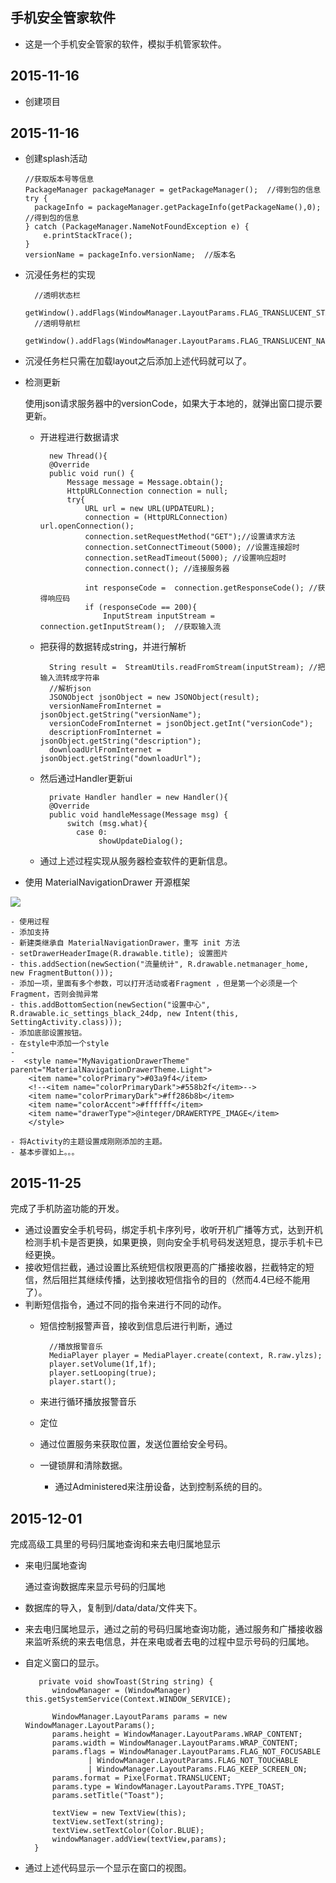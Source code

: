 ## 手机安全管家软件 ##
* 这是一个手机安全管家的软件，模拟手机管家软件。

## 2015-11-16
 
 * 创建项目

## 2015-11-16
*	创建splash活动
	
	  
		//获取版本号等信息
        PackageManager packageManager = getPackageManager();  //得到包的信息
        try {
          packageInfo = packageManager.getPackageInfo(getPackageName(),0);  //得到包的信息
        } catch (PackageManager.NameNotFoundException e) {
            e.printStackTrace();
        }
        versionName = packageInfo.versionName;  //版本名
* 沉浸任务栏的实现

	    //透明状态栏
        getWindow().addFlags(WindowManager.LayoutParams.FLAG_TRANSLUCENT_STATUS);
        //透明导航栏  
        getWindow().addFlags(WindowManager.LayoutParams.FLAG_TRANSLUCENT_NAVIGATION);
- 沉浸任务栏只需在加载layout之后添加上述代码就可以了。

- 检测更新
	
   	 使用json请求服务器中的versionCode，如果大于本地的，就弹出窗口提示要更新。



	- 开进程进行数据请求

			new Thread(){
            @Override
            public void run() {
                Message message = Message.obtain();
                HttpURLConnection connection = null;
                try{
                    URL url = new URL(UPDATEURL);
                    connection = (HttpURLConnection) url.openConnection();
                    connection.setRequestMethod("GET");//设置请求方法
                    connection.setConnectTimeout(5000); //设置连接超时
                    connection.setReadTimeout(5000); //设置响应超时
                    connection.connect(); //连接服务器

                    int responseCode =  connection.getResponseCode(); //获得响应码
                    if (responseCode == 200){
                        InputStream inputStream = connection.getInputStream();  //获取输入流


	- 把获得的数据转成string，并进行解析
	
		    String result =  StreamUtils.readFromStream(inputStream); //把输入流转成字符串
        	//解析json
        	JSONObject jsonObject = new JSONObject(result);
        	versionNameFromInternet = jsonObject.getString("versionName");
        	versionCodeFromInternet = jsonObject.getInt("versionCode");
        	descriptionFromInternet = jsonObject.getString("description");
        	downloadUrlFromInternet = jsonObject.getString("downloadUrl");
	- 然后通过Handler更新ui
	
			private Handler handler = new Handler(){
       		@Override
       		public void handleMessage(Message msg) {
           		switch (msg.what){
             	  case 0:
                	   showUpdateDialog();
	- 通过上述过程实现从服务器检查软件的更新信息。

- 使用 MaterialNavigationDrawer 开源框架

	
![](https://github.com/a750183047/MobileSafe/blob/master/image/pic1.png?raw=true)

	- 使用过程
	- 添加支持
	- 新建类继承自 MaterialNavigationDrawer，重写 init 方法
	- setDrawerHeaderImage(R.drawable.title); 设置图片
	- this.addSection(newSection("流量统计", R.drawable.netmanager_home, new FragmentButton()));  
	- 添加一项，里面有多个参数，可以打开活动或者Fragment ，但是第一个必须是一个 Fragment，否则会抛异常
	- this.addBottomSection(newSection("设置中心", R.drawable.ic_settings_black_24dp, new Intent(this, SettingActivity.class)));
	- 添加底部设置按钮。
	- 在style中添加一个style 
	- 
	-  <style name="MyNavigationDrawerTheme"       parent="MaterialNavigationDrawerTheme.Light">
        <item name="colorPrimary">#03a9f4</item>
        <!--<item name="colorPrimaryDark">#558b2f</item>-->
        <item name="colorPrimaryDark">#ff286b8b</item>
        <item name="colorAccent">#ffffff</item>
        <item name="drawerType">@integer/DRAWERTYPE_IMAGE</item>
        </style>

	- 将Activity的主题设置成刚刚添加的主题。
	- 基本步骤如上。。。

## 2015-11-25 ##

完成了手机防盗功能的开发。

* 通过设置安全手机号码，绑定手机卡序列号，收听开机广播等方式，达到开机检测手机卡是否更换，如果更换，则向安全手机号码发送短息，提示手机卡已经更换。
* 接收短信拦截，通过设置比系统短信权限更高的广播接收器，拦截特定的短信，然后阻拦其继续传播，达到接收短信指令的目的（然而4.4已经不能用了）。
* 判断短信指令，通过不同的指令来进行不同的动作。
	* 短信控制报警声音，接收到信息后进行判断，通过  
	
		    //播放报警音乐
            MediaPlayer player = MediaPlayer.create(context, R.raw.ylzs);
            player.setVolume(1f,1f);    
            player.setLooping(true);
            player.start();

	* 来进行循环播放报警音乐
	* 定位
	* 通过位置服务来获取位置，发送位置给安全号码。
	* 一键锁屏和清除数据。
		* 通过Administered来注册设备，达到控制系统的目的。
		
## 2015-12-01 ##

完成高级工具里的号码归属地查询和来去电归属地显示

* 来电归属地查询

  通过查询数据库来显示号码的归属地
* 数据库的导入，复制到/data/data/文件夹下。

* 来去电归属地显示，通过之前的号码归属地查询功能，通过服务和广播接收器来监听系统的来去电信息，并在来电或者去电的过程中显示号码的归属地。
* 自定义窗口的显示。

		 private void showToast(String string) {
        	windowManager = (WindowManager) this.getSystemService(Context.WINDOW_SERVICE);

        	WindowManager.LayoutParams params = new WindowManager.LayoutParams();
        	params.height = WindowManager.LayoutParams.WRAP_CONTENT;
        	params.width = WindowManager.LayoutParams.WRAP_CONTENT;
        	params.flags = WindowManager.LayoutParams.FLAG_NOT_FOCUSABLE
        	        | WindowManager.LayoutParams.FLAG_NOT_TOUCHABLE
        	        | WindowManager.LayoutParams.FLAG_KEEP_SCREEN_ON;
        	params.format = PixelFormat.TRANSLUCENT;
        	params.type = WindowManager.LayoutParams.TYPE_TOAST;
        	params.setTitle("Toast");

        	textView = new TextView(this);
        	textView.setText(string);
        	textView.setTextColor(Color.BLUE);
        	windowManager.addView(textView,params);
        }

* 通过上述代码显示一个显示在窗口的视图。
